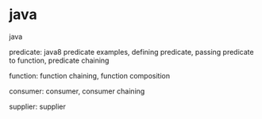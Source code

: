 # java
java

predicate: java8 predicate examples, defining predicate, passing predicate to function, predicate chaining

function: function chaining, function composition

consumer: consumer, consumer chaining

supplier: supplier